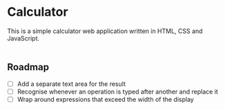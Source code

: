 # Calculator
This is a simple calculator web application written in HTML, CSS and JavaScript.
<br></br>

## Roadmap
- [ ] Add a separate text area for the result
- [ ] Recognise whenever an operation is typed after another and replace it
- [ ] Wrap around expressions that exceed the width of the display
